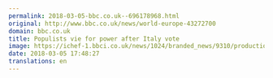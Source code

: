 ```yaml
---
permalink: 2018-03-05-bbc.co.uk--696178968.html
original: http://www.bbc.co.uk/news/world-europe-43272700
domain: bbc.co.uk
title: Populists vie for power after Italy vote
image: https://ichef-1.bbci.co.uk/news/1024/branded_news/9310/production/_100284673_compositeitaly.png
date: 2018-03-05 17:48:27
translations: en
---
```


